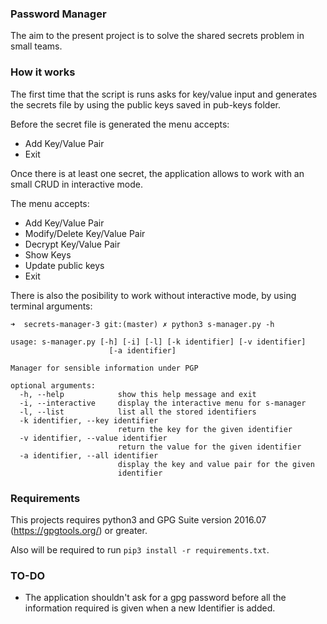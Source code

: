 ### Password Manager
The aim to the present project is to solve the shared secrets problem in small teams.

### How it works
The first time that the script is runs asks for key/value input and generates the secrets file by using the public keys saved in pub-keys folder.

Before the secret file is generated the menu accepts:
* Add Key/Value Pair
* Exit

Once there is at least one secret, the application allows to work with an small CRUD in interactive mode.

The menu accepts:
* Add Key/Value Pair
* Modify/Delete Key/Value Pair
* Decrypt Key/Value Pair
* Show Keys
* Update public keys
* Exit

There is also the posibility to work without interactive mode, by using terminal arguments:

```
➜  secrets-manager-3 git:(master) ✗ python3 s-manager.py -h

usage: s-manager.py [-h] [-i] [-l] [-k identifier] [-v identifier]
                      [-a identifier]

Manager for sensible information under PGP

optional arguments:
  -h, --help            show this help message and exit
  -i, --interactive     display the interactive menu for s-manager
  -l, --list            list all the stored identifiers
  -k identifier, --key identifier
                        return the key for the given identifier
  -v identifier, --value identifier
                        return the value for the given identifier
  -a identifier, --all identifier
                        display the key and value pair for the given
                        identifier
```

### Requirements
This projects requires python3 and GPG Suite version 2016.07 (https://gpgtools.org/) or greater.

Also will be required to run `pip3 install -r requirements.txt`.

### TO-DO

* The application shouldn't ask for a gpg password before all the information required is given when a new Identifier is added.
